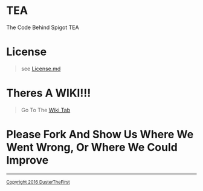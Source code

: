 # TEA
The Code Behind Spigot TEA

# License
> see <a href="https://github.com/DusterTheFirst/TEA/blob/master/Tea/LICENSE.md">License.md</a>

# Theres A WIKI!!!
>Go To The <a href="https://github.com/DusterTheFirst/TEA/wiki">Wiki Tab</a>

# Please Fork And Show Us Where We Went Wrong, Or Where We Could Improve

<hr>
<sub>
<a href="https://github.com/DusterTheFirst/TEA/blob/master/Tea/License.md">Copyright 2016 DusterTheFirst</a>
</sub>
